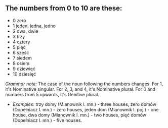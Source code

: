 ## The numbers from 0 to 10 are these:

*   0 zero
*   1 jeden, jedna, jedno
*   2 dwa, dwie
*   3 trzy
*   4 cztery
*   5 pięć
*   6 sześć
*   7 siedem
*   8 osiem
*   9 dziewięć
*   10 dziesięć

_Grammar note:_ The case of the noun following the numbers changes. For 1, it's Nominative singular. For 2, 3, and 4, it's Nominative plural. For 0 and numbers from 5 upwards, it's Genitive plural.

*   _Examples:_ trzy domy (Mianownik l. mn.) - three houses, zero domów (Dopełniacz l. mn.) - zero houses, jeden dom (Mianownik l. poj.) - one house, dwa domy (Mianownik l. mn.) - two houses, pięć domów (Dopełniacz l. mn.) - five houses.
